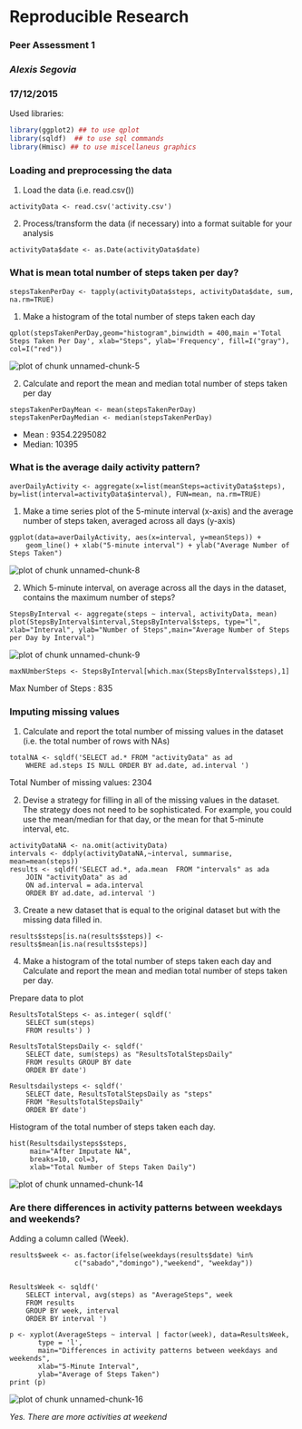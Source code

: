 Reproducible Research 
=====================
### Peer Assessment 1
### *Alexis Segovia*
### 17/12/2015

Used libraries:

```r
library(ggplot2) ## to use qplot
library(sqldf)  ## to use sql commands
library(Hmisc) ## to use miscellaneus graphics
```


### Loading and preprocessing the data

1. Load the data (i.e. read.csv())

```{r, echo = TRUE}
activityData <- read.csv('activity.csv')
```

2. Process/transform the data (if necessary) into a format suitable for your analysis

```{r, echo = TRUE}
activityData$date <- as.Date(activityData$date)
```

### What is mean total number of steps taken per day?


```{r, echo = TRUE}
stepsTakenPerDay <- tapply(activityData$steps, activityData$date, sum, na.rm=TRUE)
```

1. Make a histogram of the total number of steps taken each day


```{r, echo = TRUE}
qplot(stepsTakenPerDay,geom="histogram",binwidth = 400,main ='Total Steps Taken Per Day', xlab="Steps", ylab='Frequency', fill=I("gray"),  col=I("red")) 
```

![plot of chunk unnamed-chunk-5](figure/unnamed-chunk-5-1.png) 

2. Calculate and report the mean and median total number of steps taken per day

```{r, echo = TRUE}
stepsTakenPerDayMean <- mean(stepsTakenPerDay)
stepsTakenPerDayMedian <- median(stepsTakenPerDay)
```
- Mean  : 9354.2295082
- Median: 10395

### What is the average daily activity pattern?

```{r, echo = TRUE}
averDailyActivity <- aggregate(x=list(meanSteps=activityData$steps), by=list(interval=activityData$interval), FUN=mean, na.rm=TRUE)
```

1. Make a time series plot of the 5-minute interval (x-axis) and the average number of steps taken, averaged across all days (y-axis)

```{r, echo = TRUE}
ggplot(data=averDailyActivity, aes(x=interval, y=meanSteps)) +
    geom_line() + xlab("5-minute interval") + ylab("Average Number of Steps Taken") 
```

![plot of chunk unnamed-chunk-8](figure/unnamed-chunk-8-1.png) 

2. Which 5-minute interval, on average across all the days in the dataset, contains the maximum number of steps?


```{r, echo = TRUE}
StepsByInterval <- aggregate(steps ~ interval, activityData, mean)
plot(StepsByInterval$interval,StepsByInterval$steps, type="l", xlab="Interval", ylab="Number of Steps",main="Average Number of Steps per Day by Interval")
```

![plot of chunk unnamed-chunk-9](figure/unnamed-chunk-9-1.png) 

```{r, echo = TRUE}
maxNUmberSteps <- StepsByInterval[which.max(StepsByInterval$steps),1]
```
Max Number of Steps : 835

### Imputing missing values

1. Calculate and report the total number of missing values in the dataset (i.e. the total number of rows with NAs)


```{r, echo = TRUE}
totalNA <- sqldf('SELECT ad.* FROM "activityData" as ad
    WHERE ad.steps IS NULL ORDER BY ad.date, ad.interval ') 
```
    
Total Number of missing values: 2304 

2. Devise a strategy for filling in all of the missing values in the dataset. The strategy does not need to be sophisticated. For example, you could use the mean/median for that day, or the mean for that 5-minute interval, etc.


```{r, echo = TRUE}
activityDataNA <- na.omit(activityData)
intervals <- ddply(activityDataNA,~interval, summarise, mean=mean(steps))
results <- sqldf('SELECT ad.*, ada.mean  FROM "intervals" as ada
    JOIN "activityData" as ad
    ON ad.interval = ada.interval 
    ORDER BY ad.date, ad.interval ') 
```

3. Create a new dataset that is equal to the original dataset but with the missing data filled in.

```{r, echo = TRUE}
results$steps[is.na(results$steps)] <- results$mean[is.na(results$steps)]
```

4. Make a histogram of the total number of steps taken each day and Calculate and report the mean and median total number of steps taken per day.

Prepare data to plot


```{r, echo = TRUE}
ResultsTotalSteps <- as.integer( sqldf(' 
    SELECT sum(steps)  
    FROM results') )

ResultsTotalStepsDaily <- sqldf(' 
    SELECT date, sum(steps) as "ResultsTotalStepsDaily" 
    FROM results GROUP BY date 
    ORDER BY date') 

Resultsdailysteps <- sqldf('   
    SELECT date, ResultsTotalStepsDaily as "steps"
    FROM "ResultsTotalStepsDaily"
    ORDER BY date') 
```

Histogram of the total number of steps taken each day.


```{r, echo = TRUE}
hist(Resultsdailysteps$steps, 
     main="After Imputate NA",
     breaks=10, col=3,
     xlab="Total Number of Steps Taken Daily")
```

![plot of chunk unnamed-chunk-14](figure/unnamed-chunk-14-1.png) 

### Are there differences in activity patterns between weekdays and weekends?

Adding a column called (Week).


```{r, echo = TRUE}
results$week <- as.factor(ifelse(weekdays(results$date) %in% 
                c("sabado","domingo"),"weekend", "weekday"))


ResultsWeek <- sqldf('   
    SELECT interval, avg(steps) as "AverageSteps", week
    FROM results
    GROUP BY week, interval
    ORDER BY interval ')
```

```{r, echo = TRUE}
p <- xyplot(AverageSteps ~ interval | factor(week), data=ResultsWeek, 
       type = 'l',
       main="Differences in activity patterns between weekdays and weekends",
       xlab="5-Minute Interval",
       ylab="Average of Steps Taken")
print (p) 
```

![plot of chunk unnamed-chunk-16](figure/unnamed-chunk-16-1.png) 

*Yes. There are more activities at weekend*
